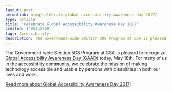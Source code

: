 ```yaml
---
layout: post
permalink: blog/celebrate-global-accessibility-awareness-day-2017/
type: article
title: 'Celebrate Global Accessibility Awareness Day 2017'
created: 1495115769
tags: Accessibility
description: The Government-wide Section 508 Program at GSA is pleased to recognize [Global Accessibility Awareness Day (GAAD)][1] today, May 18th. For many of us in the accessibility community, we celebrate the mission of making technology accessible and usable by persons with disabilities in both our lives and work.
---
```


The Government-wide Section 508 Program at GSA is pleased to recognize [Global Accessibility Awareness Day (GAAD)][1] today, May 18th. For many of us in the accessibility community, we celebrate the mission of making technology accessible and usable by persons with disabilities in both our lives and work.

[Read more about Global Accessibility Awareness Day 2017][2]!

 [1]: http://www.globalaccessibilityawarenessday.org/
 [2]: /blog/global-accessibility-awareness-day-2017